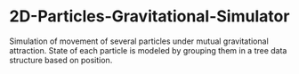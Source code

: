 # 2D-Particles-Gravitational-Simulator
Simulation of movement of several particles under mutual gravitational attraction.
State of each particle is modeled by grouping them in a tree data structure based on position.
